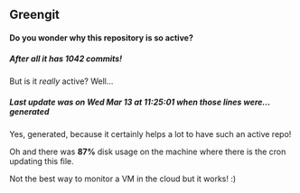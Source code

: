 ## Greengit

#### Do you wonder why this repository is so active?

##### After all it has 1042 commits!

But is it *really* active? Well...

##### Last update was on Wed Mar 13 at 11:25:01 when those lines were... generated

Yes, generated, because it certainly helps a lot to have such an active repo!

Oh and there was **87%** disk usage on the machine
where there is the cron updating this file.

Not the best way to monitor a VM in the cloud but it works! :)
